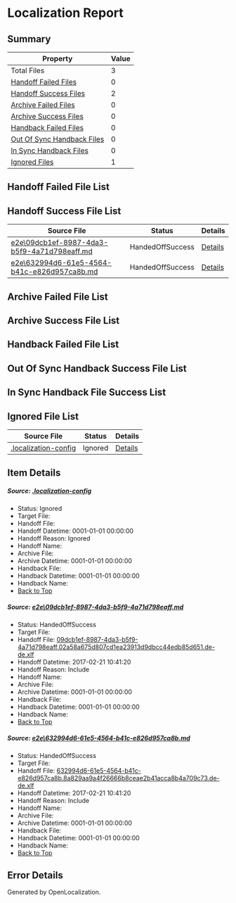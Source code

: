 # <a name='report-top'></a> Localization Report

## Summary
 Property | Value 
 -------- | ----- 
 Total Files | 3
[ Handoff Failed Files ](#handoff-failed-list)| 0
[ Handoff Success Files ](#handoff-success-list)| 2
[ Archive Failed Files ](#archive-failed-list)| 0
[ Archive Success Files ](#archive-success-list)| 0
[ Handback Failed Files ](#handback-failed-list)| 0
[ Out Of Sync Handback Files ](#outofsync-handback-success-list)| 0
[ In Sync Handback Files ](#insync-handback-success-list)| 0
[ Ignored Files ](#ignored-list)| 1

## <a name='handoff-failed-list'></a> Handoff Failed File List

## <a name='handoff-success-list'></a> Handoff Success File List
 Source File | Status | Details 
 ----------- | ------ | ------- 
 [e2e\09dcb1ef-8987-4da3-b5f9-4a71d798eaff.md](https://github.com/OpenLocalizationTestOrg/ol-test4/blob/1d809138a11b840b1ff71850ce711edc902ba216/e2e/09dcb1ef-8987-4da3-b5f9-4a71d798eaff.md) | HandedOffSuccess | [Details](#41e810890098d975e189f85a8575a3a7434ac87d1)
 [e2e\632994d6-61e5-4564-b41c-e826d957ca8b.md](https://github.com/OpenLocalizationTestOrg/ol-test4/blob/1d809138a11b840b1ff71850ce711edc902ba216/e2e/632994d6-61e5-4564-b41c-e826d957ca8b.md) | HandedOffSuccess | [Details](#bdbddfc561a7bfcc7d3ebaafc95b9a7b1dff80c62)

## <a name='archive-failed-list'></a> Archive Failed File List

## <a name='archive-success-list'></a> Archive Success File List

## <a name='handback-failed-list'></a> Handback Failed File List

## <a name='outofsync-handback-success-list'></a> Out Of Sync Handback Success File List

## <a name='insync-handback-success-list'></a> In Sync Handback File Success List

## <a name='ignored-list'></a> Ignored File List
 Source File | Status | Details 
 ----------- | ------ | ------- 
 [.localization-config](https://github.com/OpenLocalizationTestOrg/ol-test4/blob/1d809138a11b840b1ff71850ce711edc902ba216/.localization-config) | Ignored | [Details](#cb0632cf59c1387fc1742bfb9fa3c47f87e2e5c90)

## Item Details
##### <a name='cb0632cf59c1387fc1742bfb9fa3c47f87e2e5c90'></a> Source: [.localization-config](https://github.com/OpenLocalizationTestOrg/ol-test4/blob/1d809138a11b840b1ff71850ce711edc902ba216/.localization-config)
* Status: Ignored
* Target File: 
* Handoff File: 
* Handoff Datetime: 0001-01-01 00:00:00
* Handoff Reason: Ignored
* Handoff Name: 
* Archive File: 
* Archive Datetime: 0001-01-01 00:00:00
* Handback File: 
* Handback Datetime: 0001-01-01 00:00:00
* Handback Name: 
* [Back to Top](#report-top)

##### <a name='41e810890098d975e189f85a8575a3a7434ac87d1'></a> Source: [e2e\09dcb1ef-8987-4da3-b5f9-4a71d798eaff.md](https://github.com/OpenLocalizationTestOrg/ol-test4/blob/1d809138a11b840b1ff71850ce711edc902ba216/e2e/09dcb1ef-8987-4da3-b5f9-4a71d798eaff.md)
* Status: HandedOffSuccess
* Target File: 
* Handoff File: [09dcb1ef-8987-4da3-b5f9-4a71d798eaff.02a58a675d807cd1ea23913d9dbcc44edb85d651.de-de.xlf](https://github.com/OpenLocalizationTestOrg/ol-test4-handoff/blob/5519d681b3fecfb3684e61e310d8766fd497e050/ol-handoff/OpenLocalizationTestOrg/ol-test4-dede/xinjiang/ht/09dcb1ef-8987-4da3-b5f9-4a71d798eaff.02a58a675d807cd1ea23913d9dbcc44edb85d651.de-de.xlf)
* Handoff Datetime: 2017-02-21 10:41:20
* Handoff Reason: Include
* Handoff Name: 
* Archive File: 
* Archive Datetime: 0001-01-01 00:00:00
* Handback File: 
* Handback Datetime: 0001-01-01 00:00:00
* Handback Name: 
* [Back to Top](#report-top)

##### <a name='bdbddfc561a7bfcc7d3ebaafc95b9a7b1dff80c62'></a> Source: [e2e\632994d6-61e5-4564-b41c-e826d957ca8b.md](https://github.com/OpenLocalizationTestOrg/ol-test4/blob/1d809138a11b840b1ff71850ce711edc902ba216/e2e/632994d6-61e5-4564-b41c-e826d957ca8b.md)
* Status: HandedOffSuccess
* Target File: 
* Handoff File: [632994d6-61e5-4564-b41c-e826d957ca8b.8a829aa9a4f26666b8ceae2b41acca8b4a709c73.de-de.xlf](https://github.com/OpenLocalizationTestOrg/ol-test4-handoff/blob/5519d681b3fecfb3684e61e310d8766fd497e050/ol-handoff/OpenLocalizationTestOrg/ol-test4-dede/xinjiang/ht/632994d6-61e5-4564-b41c-e826d957ca8b.8a829aa9a4f26666b8ceae2b41acca8b4a709c73.de-de.xlf)
* Handoff Datetime: 2017-02-21 10:41:20
* Handoff Reason: Include
* Handoff Name: 
* Archive File: 
* Archive Datetime: 0001-01-01 00:00:00
* Handback File: 
* Handback Datetime: 0001-01-01 00:00:00
* Handback Name: 
* [Back to Top](#report-top)


## Error Details

Generated by OpenLocalization.
